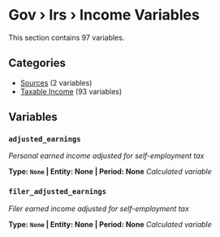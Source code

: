 # Gov › Irs › Income Variables

This section contains 97 variables.

## Categories

- [Sources](sources/index.md) (2 variables)
- [Taxable Income](taxable_income/index.md) (93 variables)

## Variables

### `adjusted_earnings`
*Personal earned income adjusted for self-employment tax*

**Type: `None` | Entity: None | Period: None**
*Calculated variable*

### `filer_adjusted_earnings`
*Filer earned income adjusted for self-employment tax*

**Type: `None` | Entity: None | Period: None**
*Calculated variable*
